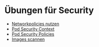 # Übungen für Security

- [Networkpolicies nutzen](network-policies.md)
- [Pod Security Context](security-context.md)
- [Pod Security Policies](psp.md)
- [Images scannen](trivy.md)

